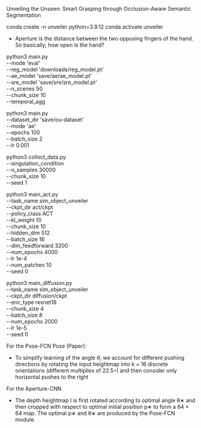 Unveiling the Unseen: Smart Grasping through Occlusion-Aware Semantic Segmentation

conda create -n unveiler python=3.9.12
conda activate unveiler

- Aperture is the distance between the two opposing fingers of the hand. So basically, how open is the hand?

<!-- python3 main.py --mode 'eval' --ae_model 'downloads/ae_model.pt' --reg_model 'downloads/reg_model.pt' --n_scenes 5 -->
python3 main.py \
--mode 'eval' \
--reg_model 'downloads/reg_model.pt' \
--ae_model 'save/ae/ae_model.pt' \
--sre_model 'save/sre/sre_model.pt' \
--n_scenes 50 \
--chunk_size 10 \
--temporal_agg


python3 main.py \
--dataset_dir 'save/ou-dataset' \
--mode 'ae' \
--epochs 100 \
--batch_size 2 \
--lr 0.001

python3 collect_data.py \
--singulation_condition \
--n_samples 30000 \
--chunk_size 10 \
--seed 1

python3 main_act.py \
--task_name sim_object_unveiler \
--ckpt_dir act/ckpt \
--policy_class ACT \
--kl_weight 10 \
--chunk_size 10 \
--hidden_dim 512 \
--batch_size 16 \
--dim_feedforward 3200 \
--num_epochs 4000 \
--lr 1e-4 \
--num_patches 10 \
--seed 0

python3 main_diffusion.py \
--task_name sim_object_unveiler \
--ckpt_dir diffusion/ckpt \
--enc_type resnet18 \
--chunk_size 4 \
--batch_size 8 \
--num_epochs 2000 \
--lr 1e-5 \
--seed 0

For the Pose-FCN Pose (Paper):
- To simplify learning of the angle θ, we account for
different pushing directions by rotating the input heightmap into
k = 16 discrete orientations (different multiplies of 22.5◦) and
then consider only horizontal pushes to the right

For the Aperture-CNN
- The depth heightmap I is first rotated according to optimal angle θ∗ and then cropped with
respect to optimal initial position p∗ to form a 64 × 64 map. The
optimal p∗ and θ∗ are produced by the Pose-FCN module.